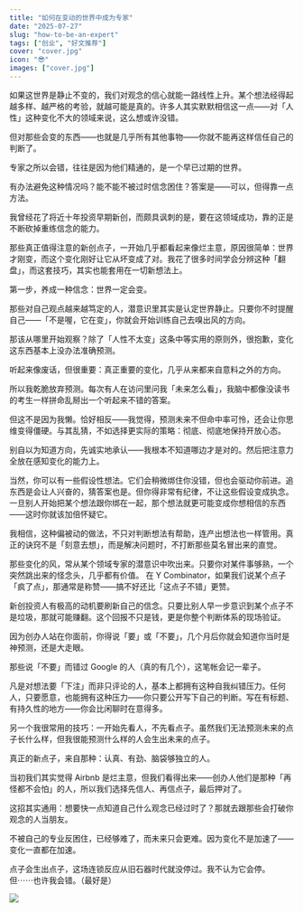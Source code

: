 ```yaml
---
title: "如何在变动的世界中成为专家"
date: "2025-07-27"
slug: "how-to-be-an-expert"
tags: ["创业", "好文推荐"]
cover: "cover.jpg"
icon: "😎"
images: ["cover.jpg"]
---
```

如果这世界是静止不变的，我们对观念的信心就能一路线性上升。某个想法经得起越多样、越严格的考验，就越可能是真的。许多人其实默默相信这一点——对「人性」这种变化不大的领域来说，这么想或许没错。



但对那些会变的东西——也就是几乎所有其他事物——你就不能再这样信任自己的判断了。



专家之所以会错，往往是因为他们精通的，是一个早已过期的世界。



有办法避免这种情况吗？能不能不被过时信念困住？答案是——可以，但得靠一点方法。



我曾经花了将近十年投资早期新创，而颇具讽刺的是，要在这领域成功，靠的正是不断砍掉重练信念的能力。



那些真正值得注意的新创点子，一开始几乎都看起来像烂主意，原因很简单：世界才刚变，而这个变化刚好让它从坏变成了对。我花了很多时间学会分辨这种「翻盘」，而这套技巧，其实也能套用在一切新想法上。



第一步，养成一种信念：世界一定会变。



那些对自己观点越来越笃定的人，潜意识里其实是认定世界静止。只要你不时提醒自己——「不是喔，它在变」，你就会开始训练自己去嗅出风的方向。



那该从哪里开始观察？除了「人性不太变」这条中等实用的原则外，很抱歉，变化这东西基本上没办法准确预测。



听起来像废话，但很重要：真正重要的变化，几乎从来都来自意料之外的方向。



所以我乾脆放弃预测。每次有人在访问里问我「未来怎么看」，我脑中都像没读书的考生一样拼命乱掰出一个听起来不错的答案。



但这不是因为我懒。恰好相反——我觉得，预测未来不但命中率可怜，还会让你思维变得僵硬。与其乱猜，不如选择更实际的策略：彻底、彻底地保持开放心态。



别自以为知道方向，先诚实地承认——我根本不知道哪边才是对的。然后把注意力全放在感知变化的能力上。



当然，你可以有一些假设性想法。它们会稍微绑住你没错，但也会驱动你前进。追东西是会让人兴奋的，猜答案也是。但你得非常有纪律，不让这些假设变成执念。
一旦别人开始把某个想法跟你绑在一起，那个想法就更可能变成你想相信的东西——这时你就该加倍怀疑它。



我相信，这种偏被动的做法，不只对判断想法有帮助，连产出想法也一样管用。真正的诀窍不是「刻意去想」，而是解决问题时，不打断那些莫名冒出来的直觉。



那些变化的风，常从某个领域专家的潜意识中吹出来。只要你对某件事够熟，一个突然跳出来的怪念头，几乎都有价值。
在 Y Combinator，如果我们说某个点子「疯了点」，那通常是称赞——搞不好还比「这点子不错」更赞。



新创投资人有极高的动机要刷新自己的信念。只要比别人早一步意识到某个点子不是垃圾，那就可能赚翻。这个回报不只是钱，更是你整个判断体系的现场验证。



因为创办人站在你面前，你得说「要」或「不要」，几个月后你就会知道你当时是神预测，还是大走眼。



那些说「不要」而错过 Google 的人（真的有几个），这笔帐会记一辈子。



凡是对想法要「下注」而非只评论的人，基本上都拥有这种自我纠错压力。任何人，只要愿意，也能拥有这种压力——你只要公开写下自己的判断。写在有标题、有持久性的地方——你会比闲聊时在意得多。



另一个我很常用的技巧：一开始先看人，不先看点子。虽然我们无法预测未来的点子长什么样，但我很能预测什么样的人会生出未来的点子。



真正的新点子，来自那种：认真、有劲、脑袋够独立的人。



当初我们其实觉得 Airbnb 是烂主意，但我们看得出来——创办人他们是那种「再怪都不会怕」的人，所以我们选择先信人、再信点子，最后押对了。



这招其实通用：想要快一点知道自己什么观念已经过时了？那就去跟那些会打破你观念的人当朋友。



不被自己的专业反困住，已经够难了，而未来只会更难。因为变化不是加速了——变化一直都在加速。



点子会生出点子，这场连锁反应从旧石器时代就没停过。我不认为它会停。
但⋯⋯也许我会错。（最好是）




![](https://prod-files-secure.s3.us-west-2.amazonaws.com/112d0858-5090-4d34-a606-b75eb8d65fd2/46476355-9cf3-4e99-9b7a-3531bc426380/1000202064.png?X-Amz-Algorithm=AWS4-HMAC-SHA256&X-Amz-Content-Sha256=UNSIGNED-PAYLOAD&X-Amz-Credential=ASIAZI2LB466UE6AAQLR%2F20251014%2Fus-west-2%2Fs3%2Faws4_request&X-Amz-Date=20251014T091522Z&X-Amz-Expires=3600&X-Amz-Security-Token=IQoJb3JpZ2luX2VjELH%2F%2F%2F%2F%2F%2F%2F%2F%2F%2FwEaCXVzLXdlc3QtMiJGMEQCIGiLOeWBiULEL3HF6zJsQBD8evVNxNYyjxF3w6USTWj%2BAiBvNPJ%2FHBM60174qii4aJoO%2B7U%2FUDHtTZ3QOzCZrbiMLyr%2FAwhaEAAaDDYzNzQyMzE4MzgwNSIMOLghDuQJWQLKbtN3KtwDs%2Bksmz5i9JtRK7TgO5hDaf0XeVi3PrZsD3r9quZ%2FnsZPlHM%2B2uj7SVjPQYjzcq%2BePl9cddelfOC1bZ%2FA73n604mwinfPZBSRPG1j1oZTekpb6rZOj4bFb5Mp%2BDmaGhVDaaa5xby0UKkab7OWxMC%2FpsJ1Mw%2FjZCST4eC1A1nm%2BCLes5KjD6whXQCwC6IiURhc7%2BsKYGZzvEHcplkK4E70Vw3wM1U61LDvj82HzJTQ4%2BCUq8x9fcoXENzJpSg9TNfLTaRMtK1bI6rljZ6pv6Kn9rwQ%2FqHFpE0EDHFeXk2qGPGuDsiV5%2Bk384RUo62DCTbnNGamxmg9kft0leZZMs8iqEVWGh7txE%2BcKrw9BmdP7pxjs8VEOcr0KPRJK6vHq7D8hNNmg7rfm9%2BSE4mXuWjeXJyTznfFj%2FziYsnCBY7EuGs9WCNzuCtZQNQXiCTtzcyROZ1ToKxzGVrJxJnEqAuYpx7b6TXMxuiPqmDSiy7RxqrU%2BCMrMnjRn9WKcszxXb8unyxCO1CbfDdjIzqOq8fYExrbmxoMsk26aqYjJGhJoI%2BFtTtuafjaF7eHBOThn9YPtilwn2Dd%2BT%2Fc5Ns%2BwLYiw797ReGalu%2F1eEZLw2a3rOeal3qCsV5KW6Z5wlIw9qO4xwY6pgHklSA0TU%2B5iypspaM2XXklbAJr5O3nTwdXxAUgXKqHBxx%2Bsbels5W4t961tmLTBTcY5461I8m2K7gkCh4gxpzzWY68o8%2BYTpe9IGm0EHc05EJCphXVF0qvY8noVDj4hLIwPWOEs8YS9INtapvzlcctqRi1R620S8AA7euHZJzVktStIv2%2Fau%2BH0TybiZzKkThDm6OiwL%2F8a2IrtwGyeNnPmct62bRO&X-Amz-Signature=6c7e9d85bdbb03b0f0345001c34fc0e54ff3297ee1ef6840b8527cbbcb1c9bb4&X-Amz-SignedHeaders=host&x-amz-checksum-mode=ENABLED&x-id=GetObject)

